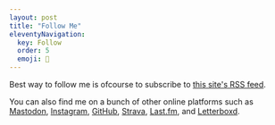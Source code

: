 ```yaml
---
layout: post
title: "Follow Me"
eleventyNavigation:
  key: Follow
  order: 5
  emoji: 📡	
---
```

Best way to follow me is ofcourse to subscribe to [this site's RSS feed](/feed.xml).

You can also find me on a bunch of other online platforms such as
[Mastodon](https://mastodon.social/@huphtur), 
[Instagram](https://www.instagram.com/huphtur/),
[GitHub](https://github.com/huphtur/),
[Strava](https://www.strava.com/athletes/huphtur),
[Last.fm](https://www.last.fm/user/huphtur),
and
[Letterboxd](https://letterboxd.com/huphtur/).